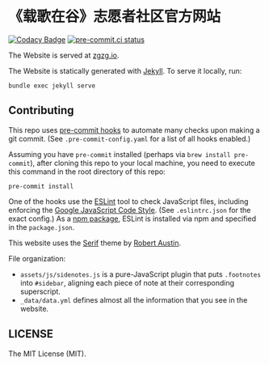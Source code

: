 # 《载歌在谷》志愿者社区官方网站
[![Codacy Badge](https://app.codacy.com/project/badge/Grade/c7624c6e88564a0988cb2a0dd82ebd85)](https://www.codacy.com/gh/zgzgorg/yj.zgzg.io/dashboard?utm_source=github.com&amp;utm_medium=referral&amp;utm_content=zgzgorg/yj.zgzg.io&amp;utm_campaign=Badge_Grade)
[![pre-commit.ci status](https://results.pre-commit.ci/badge/github/zgzgorg/yj.zgzg.io/main.svg)](https://results.pre-commit.ci/latest/github/zgzgorg/yj.zgzg.io/main)

The Website is served at [zgzg.io](http://zgzg.io/).

The Website is statically generated with [Jekyll](https://jekyllrb.com/). To serve it locally, run:

```shell
bundle exec jekyll serve
```


## Contributing
This repo uses [pre-commit hooks](https://pre-commit.com/) to automate many checks upon making a git commit. (See `.pre-commit-config.yaml` for a list of all hooks enabled.)

Assuming you have `pre-commit` installed (perhaps via `brew install pre-commit`), after cloning this repo to your local machine, you need to execute this command in the root directory of this repo:

```shell
pre-commit install
```

One of the hooks use the [ESLint](https://eslint.org/) tool to check JavaScript files, including enforcing the [Google JavaScript Code Style](https://google.github.io/styleguide/jsguide.html). (See `.eslintrc.json` for the exact config.) As a [npm package](https://www.npmjs.com/), ESLint is installed via npm and specified in the `package.json`.

This website uses the [Serif](https://github.com/zerostaticthemes/jekyll-serif-theme) theme by [Robert Austin](https://github.com/zerostaticthemes).

File organization:
- `assets/js/sidenotes.js` is a pure-JavaScript plugin that puts `.footnotes` into `#sidebar`, aligning each piece of note at their corresponding superscript.
- `_data/data.yml` defines almost all the information that you see in the website.

## LICENSE
The MIT License (MIT).
